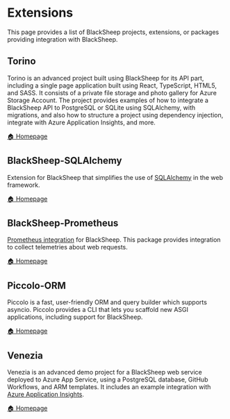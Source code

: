 # Extensions

This page provides a list of BlackSheep projects, extensions, or packages
providing integration with BlackSheep.

## Torino
Torino is an advanced project built using BlackSheep for its API part,
including a single page application built using React, TypeScript, HTML5, and
SASS. It consists of a private file storage and photo gallery for Azure Storage
Account. The project provides examples of how to integrate a BlackSheep API to
PostgreSQL or SQLite using SQLAlchemy, with migrations, and also how to
structure a project using dependency injection, integrate with Azure
Application Insights, and more.

<span class="small">[🏠 Homepage](https://github.com/Neoteroi/Torino)</span>

## BlackSheep-SQLAlchemy
Extension for BlackSheep that simplifies the use of
[SQLAlchemy](https://docs.sqlalchemy.org/) in the web framework.

<span class="small">[🏠 Homepage](https://github.com/Neoteroi/BlackSheep-SQLAlchemy)</span>

## BlackSheep-Prometheus
[Prometheus integration](https://prometheus.io) for BlackSheep. This package
provides integration to collect telemetries about web requests.

<span class="small">[🏠 Homepage](https://github.com/Cdayz/blacksheep-prometheus)</span>

## Piccolo-ORM
Piccolo is a fast, user-friendly ORM and query builder which supports asyncio.
Piccolo provides a CLI that lets you scaffold new ASGI applications, including
support for BlackSheep.

<span class="small">[🏠 Homepage](https://github.com/piccolo-orm/piccolo)</span>

## Venezia
Venezia is an advanced demo project for a BlackSheep web service deployed to
Azure App Service, using a PostgreSQL database, GitHub Workflows, and
ARM templates. It includes an example integration with
[Azure Application Insights](https://github.com/Neoteroi/Venezia/blob/dev/server/app/logs.py).

<span class="small">[🏠 Homepage](https://github.com/Neoteroi/Venezia)</span>
